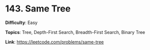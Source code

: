 # 143. Same Tree

**Difficulty**: Easy

**Topics**: Tree, Depth-First Search, Breadth-First Search, Binary Tree

**Link**: https://leetcode.com/problems/same-tree
